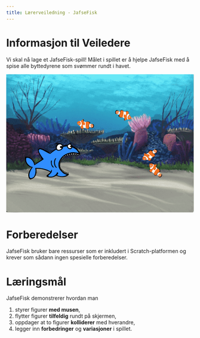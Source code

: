 ```yaml
---
title: Lærerveiledning - JafseFisk
---
```


# Informasjon til Veiledere

Vi skal nå lage et JafseFisk-spill! Målet i spillet er å hjelpe
JafseFisk med å spise alle byttedyrene som svømmer rundt i havet.

![](jafsefisk.png)

# Forberedelser

JafseFisk bruker bare ressurser som er inkludert i Scratch-platformen
og krever som sådann ingen spesielle forberedelser.

# Læringsmål

JafseFisk demonstrerer hvordan man

1. styrer figurer __med musen__,
2. flytter figurer __tilfeldig__ rundt på skjermen,
3. oppdager at to figurer __kolliderer__ med hverandre,
4. legger inn __forbedringer__ og __variasjoner__ i spillet.
